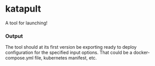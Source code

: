 # katapult

A tool for launching!

### Output
The tool should at its first version be exporting ready to deploy configuration for the specified input options. That could be a docker-compose.yml file, kubernetes manifest, etc.
